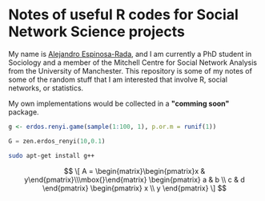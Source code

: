 # Notes of useful R codes for Social Network Science projects

My name is [Alejandro Espinosa-Rada](https://www.research.manchester.ac.uk/portal/en/researchers/alejandro-espinosa(4ed72800-e02b-47a8-a958-640b6a07f563).html), and I am currently a PhD student in Sociology and a member of the Mitchell Centre for Social Network Analysis from the University of Manchester. This repository is some of my notes of some of the random stuff that I am interested that involve R, social networks, or statistics.

My own implementations would be collected in a **"comming soon"** package.    


```r
g <- erdos.renyi.game(sample(1:100, 1), p.or.m = runif(1))
```

```python
G = zen.erdos_renyi(10,0.1)
```

```bash
sudo apt-get install g++
```
$$
\[
A = 
  \begin{matrix}\begin{pmatrix}x & y\end{pmatrix}\\\mbox{}\end{matrix}
  \begin{pmatrix} a & b \\ c & d \end{pmatrix} 
  \begin{pmatrix} x \\ y \end{pmatrix}
\]
$$
